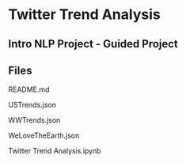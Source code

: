 # Twitter Trend Analysis

## Intro NLP Project - Guided Project

## Files
README.md

USTrends.json

WWTrends.json

WeLoveTheEarth.json

Twitter Trend Analysis.ipynb
